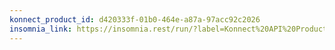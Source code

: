 ```yaml
---
konnect_product_id: d420333f-01b0-464e-a87a-97acc92c2026
insomnia_link: https://insomnia.rest/run/?label=Konnect%20API%20Products&uri=https%3A%2F%2Fraw.githubusercontent.com%2FKong%2Fdeveloper.konghq.com%2Fmain%2Fapi-specs%2FKonnect%2Fv2%2Fyaml%2Fapi-products.yaml
---
```

